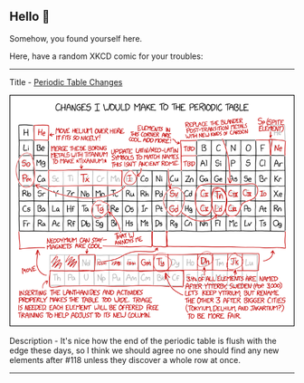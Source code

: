 ## Hello 👀

Somehow, you found yourself here.

Here, have a random XKCD comic for your troubles:

-----------------------------------

Title - [Periodic Table Changes](https://xkcd.com/2639)

![Periodic Table Changes](./random_comic.png)

Description - It's nice how the end of the periodic table is flush with the edge these days, so I think we should agree no one should find any new elements after #118 unless they discover a whole row at once.

-----------------------------------